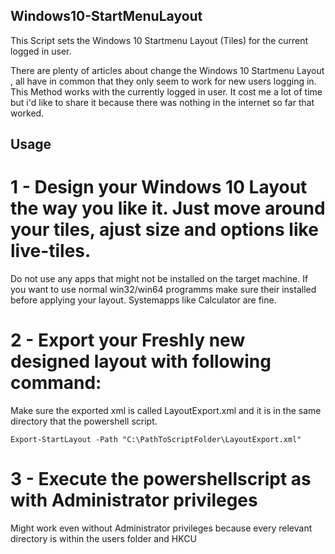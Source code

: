 ## Windows10-StartMenuLayout
This Script sets the Windows 10 Startmenu Layout (Tiles) for the current logged in user.

There are plenty of articles about change the Windows 10 Startmenu Layout , all have in common that they only seem to work for new users logging in. This Method works with the currently logged in user. It cost me a lot of time but i'd like to share it because there was nothing in the internet so far that worked.


## Usage

# 1 - Design your Windows 10 Layout the way you like it. Just move around your tiles, ajust size and options like live-tiles.
Do not use any apps that might not be installed on the target machine. If you want to use normal win32/win64 programms make sure their installed before applying your layout. Systemapps like Calculator are fine.

# 2 - Export your Freshly new designed layout with following command:
Make sure the exported xml is called LayoutExport.xml and it is in the same directory that the powershell script.

```
Export-StartLayout -Path "C:\PathToScriptFolder\LayoutExport.xml"
```

# 3 - Execute the powershellscript as with Administrator privileges
Might work even without Administrator privileges because every relevant directory is within the users folder and HKCU
